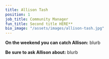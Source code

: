 ```yaml
---
title: Allison Tash
position: 1
job_title: Community Manager
fun_title: Second title HERE**
bio_image: "/assets/images/allison-tash.jpg"
---
```


**On the weekend you can catch Allison:** blurb

**Be sure to ask Allison about:** blurb
